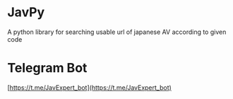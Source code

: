 # JavPy
A python library for searching usable url of japanese AV according to given code

# Telegram Bot
[https://t.me/JavExpert_bot](https://t.me/JavExpert_bot)